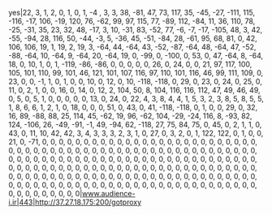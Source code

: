 yes|22, 3, 1, 2, 0, 1, 0, 1, -4 , 3, 3, 38, -81, 47, 73, 117, 35, -45, -27, -111, 115, -116, -17, 106, -19, 120, 76, -62, 99, 97, 115, 77, -89, 112, -84, 11, 36, 110, 78, -25, -31, 35, 23, 32, 48, -17, 3, 10, -31, 83, -52, 77, -6, -7, -17, -105, 48, 3, 42, -55, -94, 28, 116, 50, -44, -3, 5, -36, 45, -51, -84, 28, -61, 95, 68, 81, 0, 42, 106, 106, 19, 1, 19, 2, 19, 3, -64, 44, -64, 43, -52, -87, -64, 48, -64, 47, -52, -88, -64, 10, -64, 9, -64, 20, -64, 19, 0, -99, 0, -100, 0, 53, 0, 47, -64, 8, -64, 18, 0, 10, 1, 0, 1, -119, -86, -86, 0, 0, 0, 0, 0, 26, 0, 24, 0, 0, 21, 97, 117, 100, 105, 101, 110, 99, 101, 46, 121, 101, 107, 116, 97, 110, 101, 116, 46, 99, 111, 109, 0, 23, 0, 0, -1, 1, 0, 1, 0, 0, 10, 0, 12, 0, 10, -118, -118, 0, 29, 0, 23, 0, 24, 0, 25, 0, 11, 0, 2, 1, 0, 0, 16, 0, 14, 0, 12, 2, 104, 50, 8, 104, 116, 116, 112, 47, 49, 46, 49, 0, 5, 0, 5, 1, 0, 0, 0, 0, 0, 13, 0, 24, 0, 22, 4, 3, 8, 4, 4, 1, 5, 3, 2, 3, 8, 5, 8, 5, 5, 1, 8, 6, 6, 1, 2, 1, 0, 18, 0, 0, 0, 51, 0, 43, 0, 41, -118, -118, 0, 1, 0, 0, 29, 0, 32, 16, 89, -88, 88, 25, 114, 45, -62, 19, 96, -62, 104, -29, -24, 116, 8, -93, 82, 124, -106, 26, -49, -91, -1, 49, -94, 62, -118, 27, 75, 84, 75, 0, 45, 0, 2, 1, 1, 0, 43, 0, 11, 10, 42, 42, 3, 4, 3, 3, 3, 2, 3, 1, 0, 27, 0, 3, 2, 0, 1, 122, 122, 0, 1, 0, 0, 21, 0, -71, 0, 0, 0, 0, 0, 0, 0, 0, 0, 0, 0, 0, 0, 0, 0, 0, 0, 0, 0, 0, 0, 0, 0, 0, 0, 0, 0, 0, 0, 0, 0, 0, 0, 0, 0, 0, 0, 0, 0, 0, 0, 0, 0, 0, 0, 0, 0, 0, 0, 0, 0, 0, 0, 0, 0, 0, 0, 0, 0, 0, 0, 0, 0, 0, 0, 0, 0, 0, 0, 0, 0, 0, 0, 0, 0, 0, 0, 0, 0, 0, 0, 0, 0, 0, 0, 0, 0, 0, 0, 0, 0, 0, 0, 0, 0, 0, 0, 0, 0, 0, 0, 0, 0, 0, 0, 0, 0, 0, 0, 0, 0, 0, 0, 0, 0, 0, 0, 0, 0, 0, 0, 0, 0, 0, 0, 0, 0, 0, 0, 0, 0, 0, 0, 0, 0, 0, 0, 0, 0, 0, 0, 0, 0, 0, 0, 0, 0, 0, 0, 0, 0, 0, 0, 0, 0, 0, 0, 0, 0, 0, 0, 0, 0, 0, 0, 0, 0, 0, 0, 0, 0, 0, 0, 0, 0, 0, 0, 0, 0, 0, 0, 0, 0, 0, 0|www.audience-i.ir|443|http://37.27.18.175:200/gotproxy
